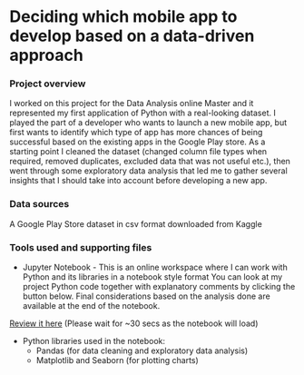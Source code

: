 # Deciding which mobile app to develop based on a data-driven approach

### Project overview

I worked on this project for the Data Analysis online Master and it represented my first application of Python with a real-looking dataset.
I played the part of a developer who wants to launch a new mobile app, but first wants to identify which type of app has more chances of being successful based on the existing apps in the Google Play store.
As a starting point I cleaned the dataset (changed column file types when required, removed duplicates, excluded data that was not useful etc.), then went through some exploratory data analysis that led me to gather several insights that I should take into account before developing a new app.  

### Data sources

A Google Play Store dataset in csv format downloaded from Kaggle

### Tools used and supporting files

- Jupyter Notebook - This is an online workspace where I can work with Python and its libraries in a notebook style format 
You can look at my project Python code together with explanatory comments by clicking the button below.
Final considerations based on the analysis done are available at the end of the notebook.

[Review it here](https://github.com/fabiooperti/Fabio-Operti---Data-analytics-project/blob/main/Python%20project/GooglePlay-Copy1.ipynb)
(Please wait for ~30 secs as the notebook will load)

- Python libraries used in the notebook: 
  - Pandas (for data cleaning and exploratory data analysis)
  - Matplotlib and Seaborn (for plotting charts)


